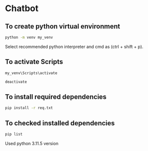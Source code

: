 # Chatbot

## To create python virtual environment

```bash
python -m venv my_venv
```

Select recommended python interpreter and cmd as (ctrl + shift + p).

## To activate Scripts

```bash
my_venv\Scripts\activate
```

```bash
deactivate
```

## To install required dependencies

```bash
pip install -r req.txt
```

## To checked installed dependencies

```bash
pip list
```

Used python 3.11.5 version 